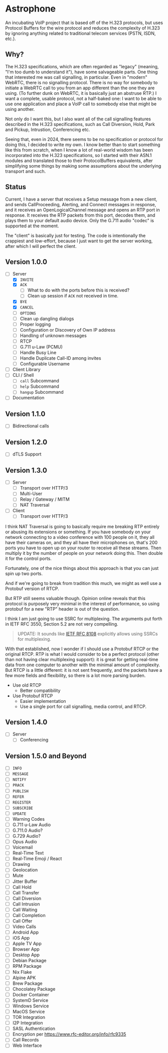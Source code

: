 # Astrophone

An incubating VoIP project that is based off of the H.323 protocols, but uses
Protocol Buffers for the wire protocol and reduces the complexity of H.323 by
ignoring anything related to traditional telecom services (PSTN, ISDN, etc.).

## Why?

The H.323 specifications, which are often regarded as "legacy" (meaning, "I'm
too dumb to understand it"), have some salvageable parts. One thing that
interested me was call signalling, in particular. Even in "modern" WebRTC,
there is no signalling protocol. There is no way for somebody to initiate a
WebRTC call to you from an app different than the one they are using. (To
further dunk on WebRTC, it is basically just an abstruse RTP.) I want a
complete, usable protocol, not a half-baked one: I want to be able to use one
application and place a VoIP call to somebody else that might be using another.

Not only do I want this, but I also want all of the call signalling features
described in the H.323 specifications, such as Call Diversion, Hold, Park and
Pickup, Intrustion, Conferencing etc.

Seeing that, even in 2024, there seems to be no specification or protocol for
doing this, I decided to write my own. I know better than to start something
like this from scratch, when I know a lot of real-world wisdom has been
incorporated into the H.323 specifications, so I started with their ASN.1
modules and translated those to their ProtocolBuffers equivalents, after
simplifying some things by making some assumptions about the underlying
transport and such.

## Status

Current, I have a server that receives a Setup message from a new client, and
sends CallProceeding, Alerting, and Connect messages in response, and it
receives an OpenLogicalChannel message and opens an RTP port in response.
It receives the RTP packets from this port, decodes them, and plays them to
your default audio device. Only the G.711 audio "codec" is supported at the
moment.

The "client" is basically just for testing. The code is intentionally the
crappiest and low-effort, because I just want to get the server working, after
which I will perfect the client.

## Version 1.0.0

- [ ] Server
  - [x] `INVITE`
  - [x] `ACK`
    - [ ] What to do with the ports before this is received?
    - [ ] Clean up session if `ACK` not received in time.
  - [x] `BYE`
  - [x] `CANCEL`
  - [ ] `OPTIONS`
  - [ ] Clean up dangling dialogs
  - [ ] Proper logging
  - [ ] Configuration or Discovery of Own IP address
  - [ ] Handling of unknown messages
  - [ ] RTCP
  - [ ] G.711 u-Law (PCMU)
  - [ ] Handle Busy Line
  - [ ] Handle Duplicate Call-ID among invites
  - [ ] Configurable Username
- [ ] Client Library
- [ ] CLI / Shell
  - [ ] `call` Subcommand
  - [ ] `help` Subcommand
  - [ ] `hangup` Subcommand
- [ ] Documentation

## Version 1.1.0

- [ ] Bidirectional calls

## Version 1.2.0

- [ ] dTLS Support

## Version 1.3.0

- [ ] Server
  - [ ] Transport over HTTP/3
  - [ ] Multi-User
  - [ ] Relay / Gateway / MITM
  - [ ] NAT Traversal
- [ ] Client
  - [ ] Transport over HTTP/3

I think NAT Traversal is going to basically require me breaking RTP entirely or
abusing its extensions or something. If you have somebody on your network
connecting to a video conference with 100 people on it, they all have their
cameras on, and they all have their microphones on, that's 200 ports you have to
open up on your router to receive all these streams. Then multiply it by the
number of people on your network doing this. Then double it for the control
ports.

Fortunately, one of the nice things about this approach is that you can just
spin up two ports.

And if we're going to break from tradition this much, we might as well use a
Protobuf version of RTCP.

But RTP still seems valuable though. Opinion online reveals that this protocol
is purposely very minimal in the interest of performance, so using protobuf for
a new "RTP" header is out of the question.

I think I am just going to use SSRC for multiplexing. The arguments put forth in
IETF RFC 3550, Section 5.2 are not very compelling.

> UPDATE: It sounds like
> [IETF RFC 8108](https://www.rfc-editor.org/rfc/rfc8108.txt) explicitly allows
> using SSRCs for multiplexing. 

With that established, now I wonder if I should use a Protobuf RTCP or the
original RTCP. RTP is what I would consider to be a perfect protocol (other
than not having clear multiplexing support): it is great for getting real-time
data from one computer to another with the minimal amount of complexity. But
RTCP is a little different: it is not sent frequently, and the packets have a
few more fields and flexibility, so there is a lot more parsing burden.

- Use old RTCP
  - Better compatibility
- Use Protobuf RTCP
  - Easier implementation
  - Use a single port for call signalling, media control, and RTCP.

## Version 1.4.0

- [ ] Server
  - [ ] Conferencing

## Version 1.5.0 and Beyond

- [ ] `INFO`
- [ ] `MESSAGE`
- [ ] `NOTIFY`
- [ ] `PRACK`
- [ ] `PUBLISH`
- [ ] `REFER`
- [ ] `REGISTER`
- [ ] `SUBSCRIBE`
- [ ] `UPDATE`
- [ ] Warning Codes
- [ ] G.711 u-Law Audio
- [ ] G.711.0 Audio?
- [ ] G.729 Audio?
- [ ] Opus Audio
- [ ] Voicemail
- [ ] Real-Time Text
- [ ] Real-Time Emoji / React
- [ ] Drawing
- [ ] Geolocation
- [ ] Mute
- [ ] Jitter Buffer
- [ ] Call Hold
- [ ] Call Transfer
- [ ] Call Diversion
- [ ] Call Intrusion
- [ ] Call Waiting
- [ ] Call Completion
- [ ] Call Offer
- [ ] Video Calls
- [ ] Android App
- [ ] iOS App
- [ ] Apple TV App
- [ ] Browser App
- [ ] Desktop App
- [ ] Debian Package
- [ ] RPM Package
- [ ] Nix Flake
- [ ] Alpine APK
- [ ] Brew Package
- [ ] Chocolatey Package
- [ ] Docker Container
- [ ] SystemD Service
- [ ] Windows Service
- [ ] MacOS Service
- [ ] TOR Integration
- [ ] I2P Integration
- [ ] SASL Authentication
- [ ] Encryption per https://www.rfc-editor.org/info/rfc9335
- [ ] Call Records
- [ ] Web Interface
